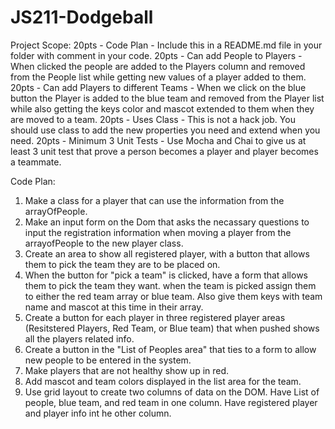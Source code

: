 # JS211-Dodgeball
Project Scope:
20pts - Code Plan - Include this in a README.md file in your folder with comment in your code.
20pts - Can add People to Players - When clicked the people are added to the Players column and removed from the People list while getting new values of a player added to them.
20pts - Can add Players to different Teams - When we click on the blue button the Player is added to the blue team and removed from the Player list while also getting the keys color and mascot extended to them when they are moved to a team.
20pts - Uses Class - This is not a hack job. You should use class to add the new properties you need and extend when you need.
20pts - Minimum 3 Unit Tests - Use Mocha and Chai to give us at least 3 unit test that prove a person becomes a player and player becomes a teammate.

Code Plan:


1.  Make a class for a player that can use the information from the arrayOfPeople.
2.  Make an input form on the Dom that asks the necassary questions to input the registration information when moving a player from the arrayofPeople to the new player class.
3.  Create an area to show all registered player, with a button that allows them to pick the team they are to be placed on.
4.  When the button for "pick a team" is clicked, have a form that allows them to pick the team they want.  when the team is picked assign them to either the red team array or blue team.  Also give them keys with team name and mascot at this time in their array.
5.  Create a button for each player in three registered player areas (Resitstered Players, Red Team, or Blue team) that when pushed shows all the players related info.
6.  Create a button in the "List of Peoples area" that ties to a form to allow new people to be entered in the system.
7.  Make players that are not healthy show up in red.
8.  Add mascot and team colors displayed in the list area for the team.
9.  Use grid layout to create two columns of data on the DOM.  Have List of people, blue team, and red team in one column.  Have registered player and player info int he other column.
